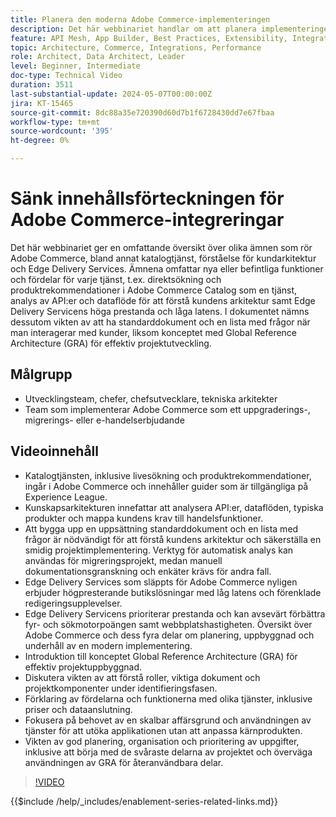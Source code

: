 ```yaml
---
title: Planera den moderna Adobe Commerce-implementeringen
description: Det här webbinariet handlar om att planera implementeringen av ett modernt e-handelssystem, särskilt Adobe Commerce, och innehåller diskussioner om identifieringsfasen, tjänster, global referensarkitektur, utvecklingsmetoder och bästa praxis.
feature: API Mesh, App Builder, Best Practices, Extensibility, Integration
topic: Architecture, Commerce, Integrations, Performance
role: Architect, Data Architect, Leader
level: Beginner, Intermediate
doc-type: Technical Video
duration: 3511
last-substantial-update: 2024-05-07T00:00:00Z
jira: KT-15465
source-git-commit: 8dc88a35e720390d60d7b1f6728430dd7e67fbaa
workflow-type: tm+mt
source-wordcount: '395'
ht-degree: 0%

---
```


# Sänk innehållsförteckningen för Adobe Commerce-integreringar

Det här webbinariet ger en omfattande översikt över olika ämnen som rör Adobe Commerce, bland annat katalogtjänst, förståelse för kundarkitektur och Edge Delivery Services. &#x200B;Ämnena omfattar nya eller befintliga funktioner och fördelar för varje tjänst, t.ex. direktsökning och produktrekommendationer i Adobe Commerce Catalog som en tjänst, analys av API:er och dataflöde för att förstå kundens arkitektur samt Edge Delivery Servicens höga prestanda och låga latens. I dokumentet nämns dessutom vikten av att ha standarddokument och en lista med frågor när man interagerar med kunder, liksom konceptet med Global Reference Architecture (GRA) för effektiv projektutveckling.

## Målgrupp

* Utvecklingsteam, chefer, chefsutvecklare, tekniska arkitekter
* Team som implementerar Adobe Commerce som ett uppgraderings-, migrerings- eller e-handelserbjudande

## Videoinnehåll

* Katalogtjänsten, inklusive livesökning och produktrekommendationer, ingår i Adobe Commerce och innehåller guider som är tillgängliga på Experience League.
* Kunskapsarkitekturen innefattar att analysera API:er, dataflöden, typiska produkter och mappa kundens krav till handelsfunktioner.
* Att bygga upp en uppsättning standarddokument och en lista med frågor är nödvändigt för att förstå kundens arkitektur och säkerställa en smidig projektimplementering.
Verktyg för automatisk analys kan användas för migreringsprojekt, medan manuell dokumentationsgranskning och enkäter krävs för andra fall.
* Edge Delivery Services som släppts för Adobe Commerce nyligen erbjuder högpresterande butikslösningar med låg latens och förenklade redigeringsupplevelser.
* Edge Delivery Servicens prioriterar prestanda och kan avsevärt förbättra fyr- och sökmotorpoängen samt webbplatshastigheten.
Översikt över Adobe Commerce och dess fyra delar om planering, uppbyggnad och underhåll av en modern implementering.
* Introduktion till konceptet Global Reference Architecture (GRA) för effektiv projektuppbyggnad.
* Diskutera vikten av att förstå roller, viktiga dokument och projektkomponenter under identifieringsfasen.
* Förklaring av fördelarna och funktionerna med olika tjänster, inklusive priser och dataanslutning.
* Fokusera på behovet av en skalbar affärsgrund och användningen av tjänster för att utöka applikationen utan att anpassa kärnprodukten.
* Vikten av god planering, organisation och prioritering av uppgifter, inklusive att börja med de svåraste delarna av projektet och överväga användningen av GRA för återanvändbara delar.

>[!VIDEO](https://video.tv.adobe.com/v/3428987?learn=on)

{{$include /help/_includes/enablement-series-related-links.md}}

